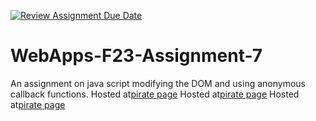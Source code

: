 [![Review Assignment Due Date](https://classroom.github.com/assets/deadline-readme-button-24ddc0f5d75046c5622901739e7c5dd533143b0c8e959d652212380cedb1ea36.svg)](https://classroom.github.com/a/Kv-XePEp)
# WebApps-F23-Assignment-7
An assignment on java script modifying the DOM and using anonymous callback functions.
Hosted at[pirate page](https://44-563-webapps-f23.github.io/44563-webapps-f23-assignment7-S565730/pirate.htm)
Hosted at[pirate page](https://44-563-webapps-f23.github.io/44563-webapps-f23-assignment7-S565730/react.htm)
Hosted at[pirate page](https://44-563-webapps-f23.github.io/44563-webapps-f23-assignment7-S565730/merger.html)
